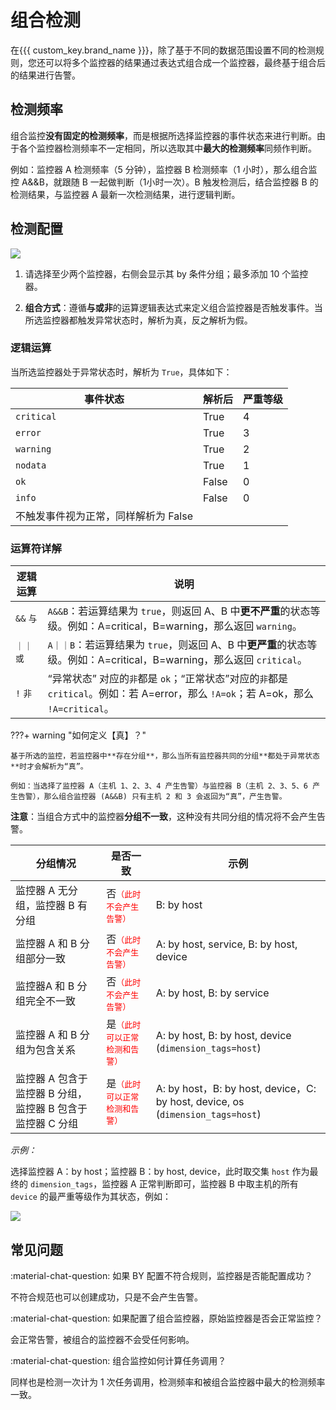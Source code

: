 # 组合检测

在{{{ custom_key.brand_name }}}，除了基于不同的数据范围设置不同的检测规则，您还可以将多个监控器的结果通过表达式组合成一个监控器，最终基于组合后的结果进行告警。

## 检测频率

组合监控**没有固定的检测频率**，而是根据所选择监控器的事件状态来进行判断。由于各个监控器检测频率不一定相同，所以选取其中**最大的检测频率**同频作判断。

例如：监控器 A 检测频率（5 分钟），监控器 B 检测频率（1 小时），那么组合监控 A&&B，就跟随 B 一起做判断（1小时一次）。B 触发检测后，结合监控器 B 的检测结果，与监控器 A 最新一次检测结果，进行逻辑判断。

## 检测配置

![](../img/combine-1.png)

1. 请选择至少两个监控器，右侧会显示其 by 条件分组；最多添加 10 个监控器。

2. **组合方式**：遵循**与或非**的运算逻辑表达式来定义组合监控器是否触发事件。当所选监控器都触发异常状态时，解析为真，反之解析为假。

### 逻辑运算

当所选监控器处于异常状态时，解析为 `True`，具体如下：

| 事件状态 |  解析后	 | 严重等级 | 
| --- | --- |  --- | 
| `critical` | True |  4 | 
| `error` | True |  3 | 
| `warning` | True |  2 | 
| `nodata` | True |  1 | 
| `ok` | False |  0 | 
| `info` | False |  0 | 
| 不触发事件视为正常，同样解析为 False |  |   | 

### 运算符详解

| 逻辑运算 |  说明	 |
| --- | --- |
| `&&` `与` | `A&&B`：若运算结果为 `true`，则返回 A、B 中**更不严重**的状态等级。例如：A=critical，B=warning，那么返回 `warning`。 |
| `｜｜` `或` | `A｜｜B`：若运算结果为 `true`，则返回 A、B 中**更严重**的状态等级。例如：A=critical，B=warning，那么返回 `critical`。 |
| `!` `非` | “异常状态” 对应的`非`都是 `ok`；“正常状态”对应的`非`都是 `critical`。例如：若 A=error，那么 `!A=ok`；若 A=ok，那么 `!A=critical`。 |


???+ warning "如何定义【真】？"

    基于所选的监控，若监控器中**存在分组**，那么当所有监控器共同的分组**都处于异常状态**时才会解析为“真”。

    例如：当选择了监控器 A（主机 1、2、3、4 产生告警）与监控器 B（主机 2、3、5、6 产生告警），那么组合监控器 (A&&B) 只有主机 2 和 3 会返回为“真”，产生告警。


**注意**：当组合方式中的监控器**分组不一致**，这种没有共同分组的情况将不会产生告警。

| 分组情况 |  是否一致 | 示例 | 
| --- | --- |  --- | 
| 监控器 A 无分组，监控器 B 有分组 | 否<font color=red size=2>（此时不会产生告警）</font> |  B: by host | 
| 监控器 A 和 B 分组部分一致 | 否<font color=red size=2>（此时不会产生告警）</font> |  A: by host, service, B: by host, device | 
| 监控器A 和 B 分组完全不一致 | 否<font color=red size=2>（此时不会产生告警）</font> |  A: by host, B: by service | 
| 监控器 A 和 B 分组为包含关系 | 是<font color=red size=2>（此时可以正常检测和告警）</font> |  A: by host, B: by host, device (`dimension_tags=host`)| 
| 监控器 A 包含于监控器 B 分组，监控器 B 包含于监控器 C 分组 | 是<font color=red size=2>（此时可以正常检测和告警）</font> |  A: by host，B: by host, device，C: by host, device, os (`dimension_tags=host`)| 

*示例：*

选择监控器 A：by host；监控器 B：by host, device，此时取交集 `host` 作为最终的 `dimension_tags`，监控器 A 正常判断即可，监控器 B 中取主机的所有 `device` 的最严重等级作为其状态，例如：

![](../img/no-alert.png)



## 常见问题

:material-chat-question: 如果 BY 配置不符合规则，监控器是否能配置成功？

不符合规范也可以创建成功，只是不会产生告警。

:material-chat-question: 如果配置了组合监控器，原始监控器是否会正常监控？

会正常告警，被组合的监控器不会受任何影响。

:material-chat-question: 组合监控如何计算任务调用？

同样也是检测一次计为 1 次任务调用，检测频率和被组合监控器中最大的检测频率一致。